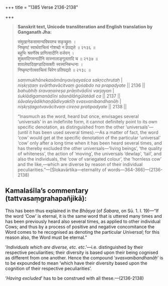 +++
title = "1385 Verse 2136-2138"

+++
> **Sanskrit text, Unicode transliteration and English translation by Ganganath Jha:** 
>
> संमुखानेकसामान्यविषयश्च सकृच्छ्रुतः ।  
> निष्कृष्टं स्वार्थवाचित्वं गोशब्दो न प्रपद्यते ॥ २१३६ ॥  
> बहुभिः श्रवणैरेष प्राणित्वादीनि वर्जयन् ।  
> शुक्लादिगमनादीनि सास्नालाङ्गूलतादि च ॥ २१३७ ॥  
> शावलेयादिखण्डादिव्यक्तीः स्वस्वनिबन्धनाः ।  
> निष्कृष्टगोत्ववाचित्वं चिरेण प्रतिपद्यते ॥ २१३८ ॥ 
>
> *saṃmukhānekasāmānyaviṣayaśca sakṛcchrutaḥ* \|  
> *niṣkṛṣṭaṃ svārthavācitvaṃ gośabdo na prapadyate* \|\| 2136 \|\|  
> *bahubhiḥ śravaṇaireṣa prāṇitvādīni varjayan* \|  
> *śuklādigamanādīni sāsnālāṅgūlatādi ca* \|\| 2137 \|\|  
> *śāvaleyādikhaṇḍādivyaktīḥ svasvanibandhanāḥ* \|  
> *niṣkṛṣṭagotvavācitvaṃ cireṇa pratipadyate* \|\| 2138 \|\| 
>
> “Inasmuch as the word, heard but once, envisages several ‘universals’ in an indefinite form, it cannot definitely point to its own specific denotation, as distinguished from the other ‘universals’—(until it has been used several times).—As a matter of fact, the word ‘cow’ would get at the specific denotation of the particular ‘universal’ ‘cow’ only after a long time when it has been heard several times, and has thereby excluded the other universals—‘living beings’, ‘the quality of whiteness’, the action of ‘moving’, the universals ‘dewlap’, ‘tail’, and also the individuals, the ‘cow of variegated colour’, the ‘hornless cow’ and the like,—which are diverse by reason of their individual peculiarities.”—[Ślokavārtika—eternality of words—364-366]—(2136-2138)



## Kamalaśīla’s commentary (tattvasaṃgrahapañjikā):

This has been thus explained in the *Bhāṣya* (of *Śabara*, on Sū. 1. I. 19)—“If the word ‘Cow’ is eternal, it is the same word that is uttered many times and has been previously heard also several times, as applied to other individual Cows; and thus by a process of positive and negative concomitance the Word comes to he recognised as denoting the particular *Universal*; for this reason also, the Word must be eternal.”

‘*Individuals which are diverse, etc. etc*.’—i.e. distinguished by their respective peculiarities; their diversity is based upon their being cognised as different from one another. Hence the compound ‘*svasvanibandhanāḥ*’ is to be expounded to mean ‘which have their diversity based upon the cognition of their respective peculiarities’.

‘*Having excluded*’ has to be construed with all these.—(2136-2138)



